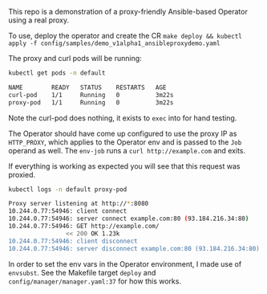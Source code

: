 This repo is a demonstration of a proxy-friendly Ansible-based Operator
using a real proxy.

To use, deploy the operator and create the CR
`make deploy && kubectl apply -f config/samples/demo_v1alpha1_ansibleproxydemo.yaml`

The proxy and curl pods will be running:
```bash
kubectl get pods -n default
```

```bash
NAME        READY   STATUS    RESTARTS   AGE
curl-pod    1/1     Running   0          3m22s
proxy-pod   1/1     Running   0          3m22s
```
Note the curl-pod does nothing, it exists to `exec` into for hand
testing.

The Operator should have come up configured to use the proxy IP as
`HTTP_PROXY`, which applies to the Operator env and is passed to the
`Job` operand as well. The `env-job` runs a `curl http://example.com`
and exits.

If everything is working as expected you will see that this request was
proxied.

```bash
kubectl logs -n default proxy-pod
```
```bash
Proxy server listening at http://*:8080
10.244.0.77:54946: client connect
10.244.0.77:54946: server connect example.com:80 (93.184.216.34:80)
10.244.0.77:54946: GET http://example.com/
                << 200 OK 1.23k
10.244.0.77:54946: client disconnect
10.244.0.77:54946: server disconnect example.com:80 (93.184.216.34:80)
```

In order to set the env vars in the Operator environment, I made use of
`envsubst`. See the Makefile target `deploy` and
`config/manager/manager.yaml:37` for how this works.
